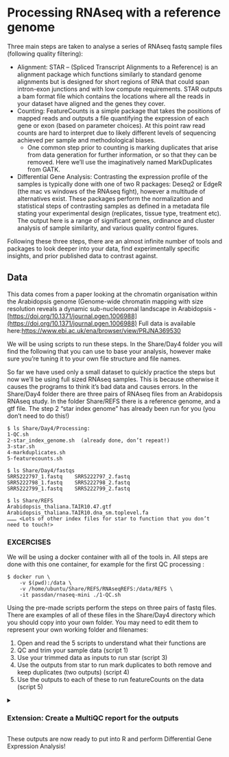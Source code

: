 # Processing RNAseq with a reference genome

Three main steps are taken to analyse a series of RNAseq fastq sample files (following quality filtering): 
- Alignment: STAR – (Spliced Transcript Alignments to a Reference) is an alignment package which functions similarly to standard genome alignments but is designed for short regions of RNA that could span intron-exon junctions and with low compute requirements. STAR outputs a bam format file which contains the locations where all the reads in your dataset have aligned and the genes they cover.
- Counting: FeatureCounts is a simple package that takes the positions of mapped reads and outputs a file quantifying the expression of each gene or exon (based on parameter choices). At this point raw read counts are hard to interpret due to likely different levels of sequencing achieved per sample and methodological biases. 
    - One common step prior to counting is marking duplicates that arise from data generation for further information, or so that they can be removed. Here we’ll use the imaginatively named MarkDuplicates from GATK.
- Differential Gene Analysis: Contrasting the expression profile of the samples is typically done with one of two R packages: Deseq2 or EdgeR (the mac vs windows of the RNAseq fight), however a multitude of alternatives exist. These packages perform the normalization and statistical steps of contrasting samples as defined in a metadata file stating your experimental design (replicates, tissue type, treatment etc). The output here is a range of significant genes, ordinance and cluster analysis of sample similarity, and various quality control figures.

Following these three steps, there are an almost infinite number of tools and packages to look deeper into your data, find experimentally specific insights, and prior published data to contrast against.

## Data

This data comes from a paper looking at the chromatin organisation within the Arabidopsis genome (Genome-wide chromatin mapping with size resolution reveals a dynamic sub-nucleosomal landscape in Arabidopsis - [https://doi.org/10.1371/journal.pgen.1006988](https://doi.org/10.1371/journal.pgen.1006988) Full data is available here:https://www.ebi.ac.uk/ena/browser/view/PRJNA369530

We will be using  scripts to run these steps. In the Share/Day4 folder you will find the following that you can use to base your analysis, however make sure you’re tuning it to your own file structure and file names. 

So far we have used only a small dataset to quickly practice the steps but now we’ll be using full sized RNAseq samples. This is because otherwise it causes the programs to think it’s bad data and causes errors. In the Share/Day4 folder there are three pairs of RNAseq files from an Arabidopsis RNAseq study. In the folder Share/REFS there is a reference genome, and a gtf file. The step 2 “star index genome” has already been run for you (you don’t need to do this!)
```
$ ls Share/Day4/Processing:
1-QC.sh  
2-star_index_genome.sh  (already done, don’t repeat!)
3-star.sh  
4-markduplicates.sh  
5-featurecounts.sh 
```
```
$ ls Share/Day4/fastqs
SRR5222797_1.fastq    SRR5222797_2.fastq
SRR5222798_1.fastq    SRR5222798_2.fastq
SRR5222799_1.fastq    SRR5222799_2.fastq

$ ls Share/REFS
Arabidopsis_thaliana.TAIR10.47.gtf
Arabidopsis_thaliana.TAIR10.dna_sm.toplevel.fa
……… <Lots of other index files for star to function that you don’t need to touch!>
```

### EXCERCISES

We will be using a docker container with all of the tools in. All steps are done with this one container, for example for the first QC processing :
```
$ docker run \
	-v $(pwd):/data \
	-v /home/ubuntu/Share/REFS/RNAseqREFS:/data/REFS \
	-it passdan/rnaseq-mini ./1-QC.sh
```

Using the pre-made scripts perform the steps on three pairs of fastq files. There are examples of all of these files in the Share/Day4 directory which you should copy into your own folder. You may need to edit them to represent your own working folder and filenames:

1. Open and read the 5 scripts to understand what their functions are
2. QC and trim your sample data (script 1)
3. Use your trimmed data as inputs to run star (script 3)
4. Use the outputs from star to run mark duplicates to both remove and keep duplicates (two outputs) (script 4)
5. Use the outputs to each of these to run featureCounts on the data (script 5)

<details>
    <summary>

### Extension: Create a MultiQC report for  the outputs

</summary>

6. Run multiQC on the processed directory using this full command (you don’t need to give any additional parameters):

```
$  docker run --rm -v $(pwd):/in -w /in -it ewels/multiqc:v1.12 .
```
</details>
	
These outputs are now ready to put into R and perform Differential Gene Expression Analysis!
